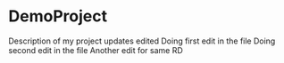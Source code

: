 # DemoProject
 Description of my project updates edited
 Doing first edit in the file
 Doing second edit in the file
 Another edit for same RD
